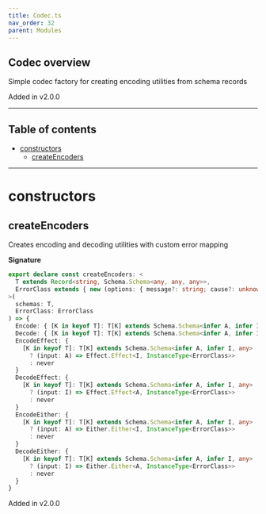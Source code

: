 ```yaml
---
title: Codec.ts
nav_order: 32
parent: Modules
---
```


## Codec overview

Simple codec factory for creating encoding utilities from schema records

Added in v2.0.0

---

<h2 class="text-delta">Table of contents</h2>

- [constructors](#constructors)
  - [createEncoders](#createencoders)

---

# constructors

## createEncoders

Creates encoding and decoding utilities with custom error mapping

**Signature**

```ts
export declare const createEncoders: <
  T extends Record<string, Schema.Schema<any, any, any>>,
  ErrorClass extends { new (options: { message?: string; cause?: unknown }): unknown }
>(
  schemas: T,
  ErrorClass: ErrorClass
) => {
  Encode: { [K in keyof T]: T[K] extends Schema.Schema<infer A, infer I, any> ? (input: A) => I : never }
  Decode: { [K in keyof T]: T[K] extends Schema.Schema<infer A, infer I, any> ? (input: I) => A : never }
  EncodeEffect: {
    [K in keyof T]: T[K] extends Schema.Schema<infer A, infer I, any>
      ? (input: A) => Effect.Effect<I, InstanceType<ErrorClass>>
      : never
  }
  DecodeEffect: {
    [K in keyof T]: T[K] extends Schema.Schema<infer A, infer I, any>
      ? (input: I) => Effect.Effect<A, InstanceType<ErrorClass>>
      : never
  }
  EncodeEither: {
    [K in keyof T]: T[K] extends Schema.Schema<infer A, infer I, any>
      ? (input: A) => Either.Either<I, InstanceType<ErrorClass>>
      : never
  }
  DecodeEither: {
    [K in keyof T]: T[K] extends Schema.Schema<infer A, infer I, any>
      ? (input: I) => Either.Either<A, InstanceType<ErrorClass>>
      : never
  }
}
```

Added in v2.0.0
